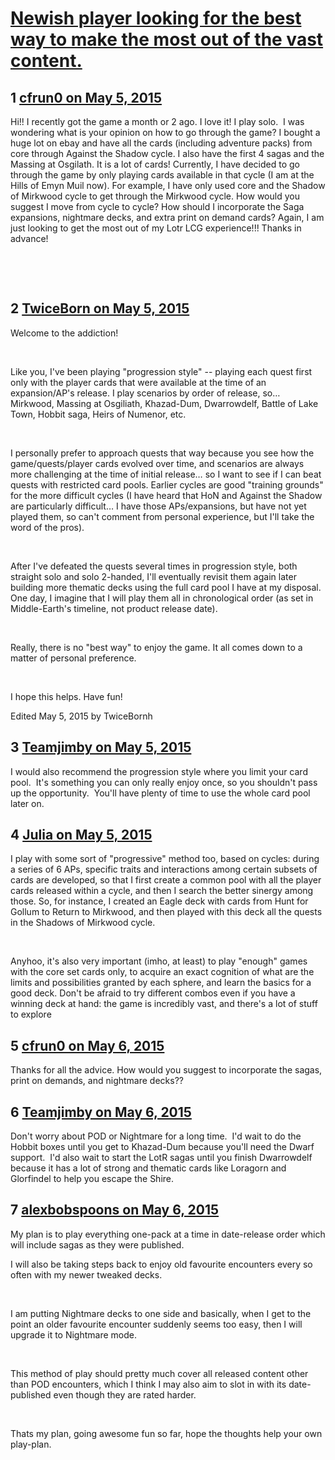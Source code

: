 # [Newish player looking for the best way to make the most out of the vast content.](https://community.fantasyflightgames.com/topic/175288-newish-player-looking-for-the-best-way-to-make-the-most-out-of-the-vast-content/)

## 1 [cfrun0 on May 5, 2015](https://community.fantasyflightgames.com/topic/175288-newish-player-looking-for-the-best-way-to-make-the-most-out-of-the-vast-content/?do=findComment&comment=1606664)

Hi!! I recently got the game a month or 2 ago. I love it! I play solo.  I was wondering what is your opinion on how to go through the game? I bought a huge lot on ebay and have all the cards (including adventure packs) from core through Against the Shadow cycle. I also have the first 4 sagas and the Massing at Osgilath. It is a lot of cards! Currently, I have decided to go through the game by only playing cards available in that cycle (I am at the Hills of Emyn Muil now). For example, I have only used core and the Shadow of Mirkwood cycle to get through the Mirkwood cycle. How would you suggest I move from cycle to cycle? How should I incorporate the Saga expansions, nightmare decks, and extra print on demand cards? Again, I am just looking to get the most out of my Lotr LCG experience!!! Thanks in advance!

 

 

## 2 [TwiceBorn on May 5, 2015](https://community.fantasyflightgames.com/topic/175288-newish-player-looking-for-the-best-way-to-make-the-most-out-of-the-vast-content/?do=findComment&comment=1607225)

Welcome to the addiction!

 

Like you, I've been playing "progression style" -- playing each quest first only with the player cards that were available at the time of an expansion/AP's release. I play scenarios by order of release, so… Mirkwood, Massing at Osgiliath, Khazad-Dum, Dwarrowdelf, Battle of Lake Town, Hobbit saga, Heirs of Numenor, etc.

 

I personally prefer to approach quests that way because you see how the game/quests/player cards evolved over time, and scenarios are always more challenging at the time of initial release… so I want to see if I can beat quests with restricted card pools. Earlier cycles are good "training grounds" for the more difficult cycles (I have heard that HoN and Against the Shadow are particularly difficult… I have those APs/expansions, but have not yet played them, so can't comment from personal experience, but I'll take the word of the pros). 

 

After I've defeated the quests several times in progression style, both straight solo and solo 2-handed, I'll eventually revisit them again later building more thematic decks using the full card pool I have at my disposal. One day, I imagine that I will play them all in chronological order (as set in Middle-Earth's timeline, not product release date).

 

Really, there is no "best way" to enjoy the game. It all comes down to a matter of personal preference. 

 

I hope this helps. Have fun!

Edited May 5, 2015 by TwiceBornh

## 3 [Teamjimby on May 5, 2015](https://community.fantasyflightgames.com/topic/175288-newish-player-looking-for-the-best-way-to-make-the-most-out-of-the-vast-content/?do=findComment&comment=1607240)

I would also recommend the progression style where you limit your card pool.  It's something you can only really enjoy once, so you shouldn't pass up the opportunity.  You'll have plenty of time to use the whole card pool later on.

## 4 [Julia on May 5, 2015](https://community.fantasyflightgames.com/topic/175288-newish-player-looking-for-the-best-way-to-make-the-most-out-of-the-vast-content/?do=findComment&comment=1607348)

I play with some sort of "progressive" method too, based on cycles: during a series of 6 APs, specific traits and interactions among certain subsets of cards are developed, so that I first create a common pool with all the player cards released within a cycle, and then I search the better sinergy among those. So, for instance, I created an Eagle deck with cards from Hunt for Gollum to Return to Mirkwood, and then played with this deck all the quests in the Shadows of Mirkwood cycle.

 

Anyhoo, it's also very important (imho, at least) to play "enough" games with the core set cards only, to acquire an exact cognition of what are the limits and possibilities granted by each sphere, and learn the basics for a good deck. Don't be afraid to try different combos even if you have a winning deck at hand: the game is incredibly vast, and there's a lot of stuff to explore

## 5 [cfrun0 on May 6, 2015](https://community.fantasyflightgames.com/topic/175288-newish-player-looking-for-the-best-way-to-make-the-most-out-of-the-vast-content/?do=findComment&comment=1608906)

Thanks for all the advice. How would you suggest to incorporate the sagas, print on demands, and nightmare decks??

## 6 [Teamjimby on May 6, 2015](https://community.fantasyflightgames.com/topic/175288-newish-player-looking-for-the-best-way-to-make-the-most-out-of-the-vast-content/?do=findComment&comment=1609012)

Don't worry about POD or Nightmare for a long time.  I'd wait to do the Hobbit boxes until you get to Khazad-Dum because you'll need the Dwarf support.  I'd also wait to start the LotR sagas until you finish Dwarrowdelf because it has a lot of strong and thematic cards like Loragorn and Glorfindel to help you escape the Shire.

## 7 [alexbobspoons on May 6, 2015](https://community.fantasyflightgames.com/topic/175288-newish-player-looking-for-the-best-way-to-make-the-most-out-of-the-vast-content/?do=findComment&comment=1609079)

My plan is to play everything one-pack at a time in date-release order which will include sagas as they were published.

I will also be taking steps back to enjoy old favourite encounters every so often with my newer tweaked decks.

 

I am putting Nightmare decks to one side and basically, when I get to the point an older favourite encounter suddenly seems too easy, then I will upgrade it to Nightmare mode.

 

This method of play should pretty much cover all released content other than POD encounters, which I think I may also aim to slot in with its date-published even though they are rated harder.

 

Thats my plan, going awesome fun so far, hope the thoughts help your own play-plan.

